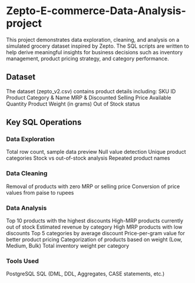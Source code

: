 # Zepto-E-commerce-Data-Analysis-project
This project demonstrates data exploration, cleaning, and analysis on a simulated grocery dataset inspired by Zepto. The SQL scripts are written to help derive meaningful insights for business decisions such as inventory management, product pricing strategy, and category performance.

## Dataset
The dataset (zepto_v2.csv) contains product details including:
SKU ID
Product Category & Name
MRP & Discounted Selling Price
Available Quantity
Product Weight (in grams)
Out of Stock status

## Key SQL Operations
### Data Exploration
Total row count, sample data preview
Null value detection
Unique product categories
Stock vs out-of-stock analysis
Repeated product names

### Data Cleaning
Removal of products with zero MRP or selling price
Conversion of price values from paise to rupees

### Data Analysis
Top 10 products with the highest discounts
High-MRP products currently out of stock
Estimated revenue by category
High MRP products with low discounts
Top 5 categories by average discount
Price-per-gram value for better product pricing
Categorization of products based on weight (Low, Medium, Bulk)
Total inventory weight per category

### Tools Used
PostgreSQL
SQL (DML, DDL, Aggregates, CASE statements, etc.)
